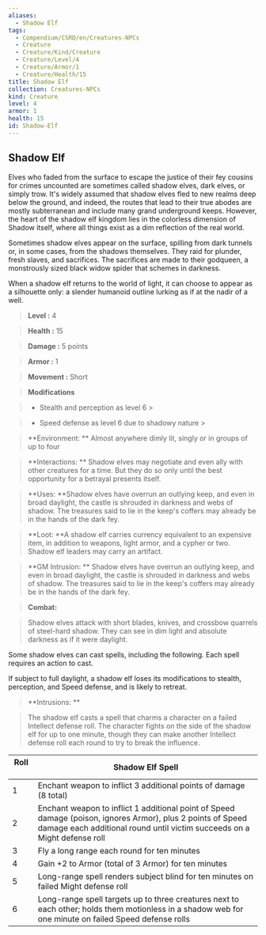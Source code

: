 ```yaml
---
aliases:
  - Shadow Elf
tags:
  - Compendium/CSRD/en/Creatures-NPCs
  - Creature
  - Creature/Kind/Creature
  - Creature/Level/4
  - Creature/Armor/1
  - Creature/Health/15
title: Shadow Elf
collection: Creatures-NPCs
kind: Creature
level: 4
armor: 1
health: 15
id: Shadow-Elf
---
```

## Shadow Elf    
Elves who faded from the surface to escape the justice of their fey cousins for crimes uncounted are sometimes called shadow elves, dark elves, or simply trow. It's widely assumed that shadow elves fled to new realms deep below the ground, and indeed, the routes that lead to their true abodes are mostly subterranean and include many grand underground keeps. However, the heart of the shadow elf kingdom lies in the colorless dimension of Shadow itself, where all things exist as a dim reflection of the real world.  
Sometimes shadow elves appear on the surface, spilling from dark tunnels or, in some cases, from the shadows themselves. They raid for plunder, fresh slaves, and sacrifices. The sacrifices are made to their godqueen, a monstrously sized black widow spider that schemes in darkness.  
When a shadow elf returns to the world of light, it can choose to appear as a silhouette only: a slender humanoid outline lurking as if at the nadir of a well.    
  
    
> **Level :** 4    
> **Health :** 15    
> **Damage :** 5 points    
> **Armor :** 1    
> **Movement :** Short    
> **Modifications**    
>- Stealth and perception as level 6 >  
>    
>- Speed defense as level 6 due to shadowy nature >  
>    
> **Environment: ** Almost anywhere dimly lit, singly or in groups of up to four    
> **Interactions: ** Shadow elves may negotiate and even ally with other creatures for a time. But they do so only until the best opportunity for a betrayal presents itself.    
> **Uses: **Shadow elves have overrun an outlying keep, and even in broad daylight, the castle is shrouded in darkness and webs of shadow. The treasures said to lie in the keep's coffers may already be in the hands of the dark fey.    
> **Loot: **A shadow elf carries currency equivalent to an expensive item, in addition to weapons, light armor, and a cypher or two. Shadow elf leaders may carry an artifact.    
> **GM Intrusion: ** Shadow elves have overrun an outlying keep, and even in broad daylight, the castle is shrouded in darkness and webs of shadow. The treasures said to lie in the keep's coffers may already be in the hands of the dark fey.    
  
> **Combat:**   
> Shadow elves attack with short blades, knives, and crossbow quarrels of steel-hard shadow. They can see in dim light and absolute darkness as if it were daylight.  
Some shadow elves can cast spells, including the following. Each spell requires an action to cast.  
If subject to full daylight, a shadow elf loses its modifications to stealth, perception, and Speed defense, and is likely to retreat.    
    
  
> **Intrusions: **   
> The shadow elf casts a spell that charms a character on a failed Intellect defense roll. The character fights on the side of the shadow elf for up to one minute, though they can make another Intellect defense roll each round to try to break the influence.    
    
  
| Roll &nbsp; &nbsp; &nbsp; | Shadow Elf Spell                                                                                                                                                                        |
| ------------------------- | --------------------------------------------------------------------------------------------------------------------------------------------------------------------------------------- |
| 1                         | Enchant weapon to inflict 3 additional points of damage (8 total)                                                                                                                       |
| 2                         | Enchant weapon to inflict 1 additional point of Speed damage (poison, ignores Armor), plus 2 points of Speed damage each additional round until victim succeeds on a Might defense roll |
| 3                         | Fly a long range each round for ten minutes                                                                                                                                             |
| 4                         | Gain +2 to Armor (total of 3 Armor) for ten minutes                                                                                                                                     |
| 5                         | Long-range spell renders subject blind for ten minutes on failed Might defense roll                                                                                                     |
| 6                         | Long-range spell targets up to three creatures next to each other; holds them motionless in a shadow web for one minute on failed Speed defense rolls                                   |
